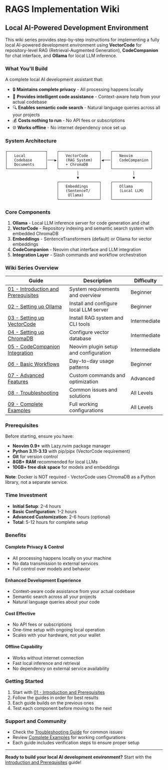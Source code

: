 # RAGS Implementation Wiki

## Local AI-Powered Development Environment

This wiki series provides step-by-step instructions for implementing a fully local AI-powered development environment using **VectorCode** for repository-level RAG (Retrieval-Augmented Generation), **CodeCompanion** for chat interface, and **Ollama** for local LLM inference.

### What You'll Build

A complete local AI development assistant that:
- 🔒 **Maintains complete privacy** - All processing happens locally
- 🚀 **Provides intelligent code assistance** - Context-aware help from your actual codebase
- 🔍 **Enables semantic code search** - Natural language queries across all your projects
- 💰 **Costs nothing to run** - No API fees or subscriptions
- 🌐 **Works offline** - No internet dependency once set up

### System Architecture

```
┌─────────────────┐    ┌──────────────────┐    ┌─────────────────┐
│   Local         │    │   VectorCode     │    │   Neovim        │
│   Codebase      │───▶│   (RAG System)   │◀───│   CodeCompanion │
│   Documents     │    │   + ChromaDB     │    │                 │
└─────────────────┘    └──────────────────┘    └─────────────────┘
                                │                        │
                                ▼                        ▼
                       ┌──────────────────┐    ┌─────────────────┐
                       │   Embeddings     │    │   Ollama        │
                       │   (SentenceT/    │    │   (Local LLM)   │
                       │    Ollama)       │    │                 │
                       └──────────────────┘    └─────────────────┘
```

### Core Components

1. **Ollama** - Local LLM inference server for code generation and chat
2. **VectorCode** - Repository indexing and semantic search system with embedded ChromaDB
3. **Embeddings** - SentenceTransformers (default) or Ollama for vector embeddings
4. **CodeCompanion** - Neovim chat interface and LLM integration
5. **Integration Layer** - Slash commands and workflow orchestration

### Wiki Series Overview

| Guide | Description | Difficulty |
|-------|-------------|------------|
| [01 - Introduction and Prerequisites](01-introduction-and-prerequisites.md) | System requirements and overview | Beginner |
| [02 - Setting up Ollama](02-setting-up-ollama.md) | Install and configure local LLM server | Beginner |
| [03 - Setting up VectorCode](03-setting-up-vectorcode.md) | Install RAG system and CLI tools | Intermediate |
| [04 - Setting up ChromaDB](04-setting-up-chromadb.md) | Configure vector database | Intermediate |
| [05 - CodeCompanion Integration](05-codecompanion-integration.md) | Neovim plugin setup and configuration | Intermediate |
| [06 - Basic Workflows](06-basic-workflows.md) | Day-to-day usage patterns | Beginner |
| [07 - Advanced Features](07-advanced-features.md) | Custom commands and optimization | Advanced |
| [08 - Troubleshooting](08-troubleshooting.md) | Common issues and solutions | All Levels |
| [09 - Complete Examples](09-complete-examples.md) | Full working configurations | All Levels |

### Prerequisites

Before starting, ensure you have:
- **Neovim 0.9+** with Lazy.nvim package manager
- **Python 3.11-3.13** with pip/pipx (VectorCode requirement)
- **Git** for version control
- **8GB+ RAM** recommended for local LLMs
- **10GB+ free disk space** for models and embeddings

**Note**: Docker is NOT required - VectorCode uses ChromaDB as a Python library, not a separate service.

### Time Investment

- **Initial Setup**: 2-4 hours
- **Basic Configuration**: 1-2 hours  
- **Advanced Customization**: 2-6 hours (optional)
- **Total**: 5-12 hours for complete setup

### Benefits

#### **Complete Privacy & Control**
- All processing happens locally on your machine
- No data transmission to external services
- Full control over models and behavior

#### **Enhanced Development Experience**
- Context-aware code assistance from your actual codebase
- Semantic search across all your projects
- Natural language queries about your code

#### **Cost Effective**
- No API fees or subscriptions
- One-time setup with ongoing local operation
- Scales with your hardware, not your wallet

#### **Offline Capability**
- Works without internet connection
- Fast local inference and retrieval
- No dependency on external service availability

### Getting Started

1. Start with [01 - Introduction and Prerequisites](01-introduction-and-prerequisites.md)
2. Follow the guides in order for best results
3. Each guide builds on the previous ones
4. Test each component before moving to the next

### Support and Community

- Check the [Troubleshooting Guide](08-troubleshooting.md) for common issues
- Review [Complete Examples](09-complete-examples.md) for working configurations
- Each guide includes verification steps to ensure proper setup

---

**Ready to build your local AI development environment?** Start with the [Introduction and Prerequisites](01-introduction-and-prerequisites.md) guide!
